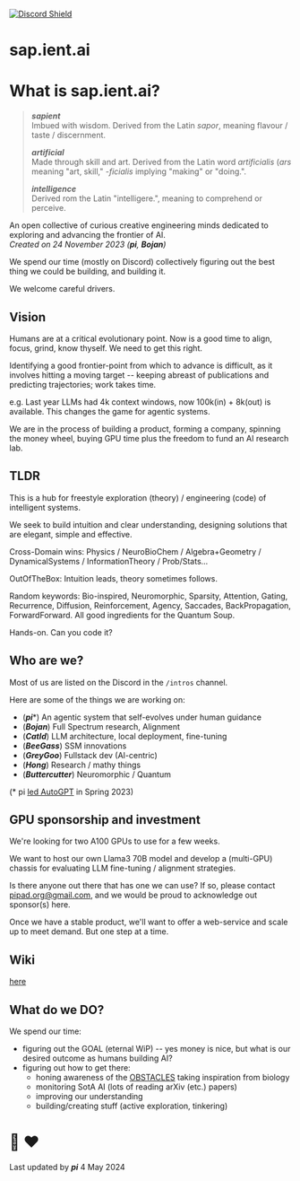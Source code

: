 [![Discord Shield](https://discordapp.com/api/guilds/1177617801561776158/widget.png?style=shield)](https://discord.gg/yfqcjSVWCY)

# sap.ient.ai

# What is sap.ient.ai?

> ***sapient***  
>    Imbued with wisdom. Derived from the Latin _sapor_, meaning flavour / taste / discernment.  
>  
> ***artificial***  
>     Made through skill and art. Derived from the Latin word _artificialis_ (_ars_ meaning "art, skill," _-ficialis_ implying "making" or "doing.".  
>  
> ***intelligence***  
>     Derived rom the Latin "intelligere.", meaning to comprehend or perceive.

An open collective of curious creative engineering minds dedicated to exploring and advancing the frontier of AI.  
_Created on 24 November 2023 (**pi**, **Bojan**)_

We spend our time (mostly on Discord) collectively figuring out the best thing we could be building, and building it. 

We welcome careful drivers.


## Vision

Humans are at a critical evolutionary point. Now is a good time to align, focus, grind, know thyself. We need to get this right.

Identifying a good frontier-point from which to advance is difficult, as it involves hitting a moving target -- keeping abreast of publications and predicting trajectories; work takes time.

e.g. Last year LLMs had 4k context windows, now 100k(in) + 8k(out) is available. This changes the game for agentic systems.

We are in the process of building a product, forming a company, spinning the money wheel, buying GPU time plus the freedom to fund an AI research lab.


## TLDR
This is a hub for freestyle exploration (theory) / engineering (code) of intelligent systems.

We seek to build intuition and clear understanding, designing solutions that are elegant, simple and effective.

Cross-Domain wins: Physics / NeuroBioChem / Algebra+Geometry / DynamicalSystems / InformationTheory / Prob/Stats...

OutOfTheBox: Intuition leads, theory sometimes follows.

Random keywords: Bio-inspired, Neuromorphic, Sparsity, Attention, Gating, Recurrence, Diffusion, Reinforcement, Agency, Saccades, BackPropagation, ForwardForward. All good ingredients for the Quantum Soup.

Hands-on. Can you code it?


## Who are we?

Most of us are listed on the Discord in the `/intros` channel.

Here are some of the things we are working on:
- (***pi****)           An agentic system that self-evolves under human guidance
- (***Bojan***)         Full Spectrum research, Alignment
- (***CatId***)         LLM architecture, local deployment, fine-tuning
- (***BeeGass***)       SSM innovations
- (***GreyGoo***)       Fullstack dev (AI-centric)
- (***Hong***)          Research / mathy things
- (***Buttercutter***)  Neuromorphic / Quantum

(* pi [led AutoGPT](https://news.agpt.co/meet-the-team/) in Spring 2023)


## GPU sponsorship and investment

We're looking for two A100 GPUs to use for a few weeks.

We want to host our own Llama3 70B model and develop a (multi-GPU) chassis for evaluating LLM fine-tuning / alignment strategies.

Is there anyone out there that has one we can use? If so, please contact pipad.org@gmail.com, and we would be proud to acknowledge out sponsor(s) here.

Once we have a stable product, we'll want to offer a web-service and scale up to meet demand. But one step at a time.

## Wiki
[here](https://github.com/sap-ient-ai/.github/wiki)


## What do we DO?
We spend our time:
- figuring out the GOAL (eternal WiP) -- yes money is nice, but what is our desired outcome as humans building AI?
- figuring out how to get there:
    - honing awareness of the [OBSTACLES](wiki#problems-with-current-ai-and-inspirations-from-biology) taking inspiration from biology
    - monitoring SotA AI (lots of reading arXiv (etc.) papers)
    - improving our understanding
    - building/creating stuff (active exploration, tinkering)

# 🚀 ❤️
Last updated by ***pi*** 4 May 2024
